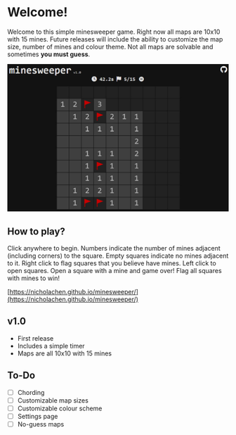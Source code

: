 # Welcome!
Welcome to this simple minesweeper game. Right now all maps are 10x10 with 15 mines. Future releases will include the ability to customize the map size, number of mines and colour theme. Not all maps are solvable and sometimes **you must guess**.

![minesweeper screenshot](images/1.jpg)

## How to play?
Click anywhere to begin. Numbers indicate the number of mines adjacent (including corners) to the square.  Empty squares indicate no mines adjacent to it. Right click to flag squares that you believe have mines. Left click to open squares. Open a square with a mine and game over! Flag all squares with mines to win!

[https://nicholachen.github.io/minesweeper/](https://nicholachen.github.io/minesweeper/)

## v1.0

 - First release
 - Includes a simple timer
 - Maps are all 10x10 with 15 mines

## To-Do

 - [ ] Chording
 - [ ] Customizable map sizes
 - [ ] Customizable colour scheme
 - [ ] Settings page
 - [ ] No-guess maps